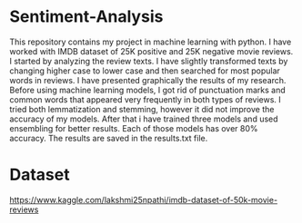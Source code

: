 # Sentiment-Analysis
This repository contains my project in machine learning with python. I have worked with IMDB dataset of 25K positive and 25K negative movie reviews. I started by analyzing the review texts. I have slightly transformed texts by changing higher case to lower case and then searched for most popular words in reviews. I have presented graphically the results of my research. Before using machine learning models, I got rid of punctuation marks and common words that appeared very frequently in both types of reviews. I tried both lemmatization and stemming, however it did not improve the accuracy of my models. After that i have trained three models and used ensembling for better results. Each of those models has over 80% accuracy. The results are saved in the results.txt file. 
# Dataset
https://www.kaggle.com/lakshmi25npathi/imdb-dataset-of-50k-movie-reviews
